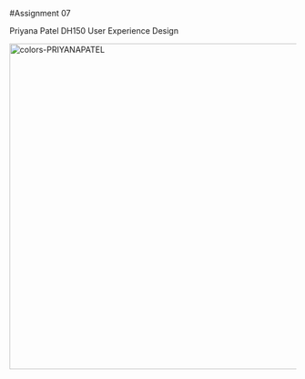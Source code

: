 #Assignment 07

Priyana Patel
DH150 User Experience Design 

<img width="572" alt="colors-PRIYANAPATEL" src="https://user-images.githubusercontent.com/59623155/74768214-0b0b6400-523d-11ea-8a51-4fe0ae8a0ea6.png">
